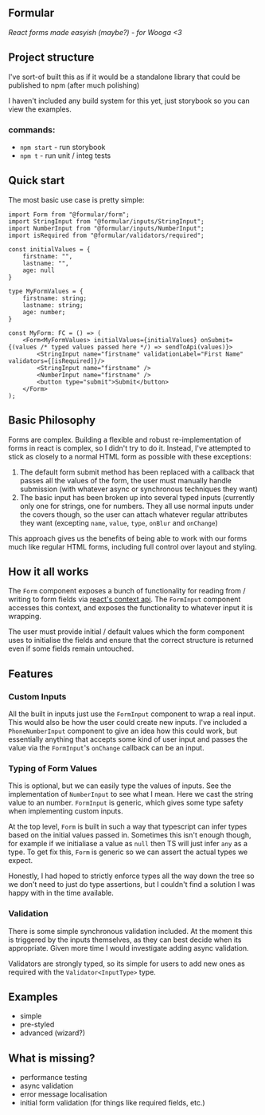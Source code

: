 ## Formular

*React forms made easyish (maybe?) - for Wooga <3*

## Project structure

I've sort-of built this as if it would be a standalone library that could be published to npm (after much polishing)

I haven't included any build system for this yet, just storybook so you can view the examples.

### commands:

* `npm start` - run storybook
* `npm t` - run unit / integ tests

## Quick start

The most basic use case is pretty simple:

```tsx
import Form from "@formular/form";
import StringInput from "@formular/inputs/StringInput";
import NumberInput from "@formular/inputs/NumberInput";
import isRequired from "@formular/validators/required";

const initialValues = {
    firstname: "",
    lastname: "",
    age: null
}

type MyFormValues = {
    firstname: string;
    lastname: string;
    age: number;
}

const MyForm: FC = () => (
    <Form<MyFormValues> initialValues={initialValues} onSubmit={(values /* typed values passed here */) => sendToApi(values)}>
        <StringInput name="firstname" validationLabel="First Name" validators={[isRequired]}/>
        <StringInput name="firstname" />
        <NumberInput name="firstname" />
        <button type="submit">Submit</button>
    </Form>
);
```

## Basic Philosophy

Forms are complex. Building a flexible and robust re-implementation of forms in react is complex,
so I didn't try to do it. Instead, I've attempted to stick as closely to a normal HTML form as possible
with these exceptions:

1. The default form submit method has been replaced with a callback that passes all the values of the form,
   the user must manually handle submission (with whatever async or synchronous techniques they want)
1. The basic input has been broken up into several typed inputs (currently only one for strings, one for numbers.
   They all use normal inputs under the covers though, so the user can attach whatever regular attributes they want (excepting `name`, `value`, `type`, `onBlur` and `onChange`)

This approach gives us the benefits of being able to work with our forms much like regular HTML forms, including full control over layout and styling.

## How it all works

The `Form` component exposes a bunch of functionality for reading from / writing to form fields via 
[react's context api](https://reactjs.org/docs/context.html). The `FormInput` component accesses this context, and exposes
the functionality to whatever input it is wrapping. 

The user must provide initial / default values which the form component uses to initialise the fields and ensure that the correct
structure is returned even if some fields remain untouched.

## Features

### Custom Inputs

All the built in inputs just use the `FormInput` component to wrap a real input. This would also be how the user could
create new inputs. I've included a `PhoneNumberInput` component to give an idea how this could work, but essentially
anything that accepts some kind of user input and passes the value via the `FormInput`'s `onChange` callback can be an input.

### Typing of Form Values

This is optional, but we can easily type the values of inputs. See the implementation of `NumberInput` to see what I mean.
Here we cast the string value to an number. `FormInput` is generic, which gives some type safety when implementing custom inputs.

At the top level, `Form` is built in such a way that typescript can infer types based on the initial values
passed in. Sometimes this isn't enough though, for example if we initialiase a value as `null` then TS will just infer `any` as a type.
To get fix this, `Form` is generic so we can assert the actual types we expect.

Honestly, I had hoped to strictly enforce types all the way down the tree so we don't need to just do type assertions, but I
couldn't find a solution I was happy with in the time available.

### Validation

There is some simple synchronous validation included. At the moment this is triggered by the inputs themselves, as they can best decide when its appropriate.
Given more time I would investigate adding async validation.

Validators are strongly typed, so its simple for users to add new ones as required with the `Validator<InputType>` type.

## Examples

-   simple
-   pre-styled
-   advanced (wizard?)

## What is missing?

* performance testing
* async validation
* error message localisation
* initial form validation (for things like required fields, etc.)

